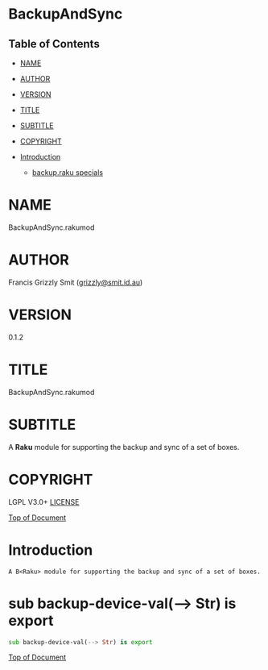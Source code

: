 BackupAndSync
=============

Table of Contents
-----------------

  * [NAME](#name)

  * [AUTHOR](#author)

  * [VERSION](#version)

  * [TITLE](#title)

  * [SUBTITLE](#subtitle)

  * [COPYRIGHT](#copyright)

  * [Introduction](#introduction)

    * [backup.raku specials](#backupraku-specials)

NAME
====

BackupAndSync.rakumod 

AUTHOR
======

Francis Grizzly Smit (grizzly@smit.id.au)

VERSION
=======

0.1.2

TITLE
=====

BackupAndSync.rakumod

SUBTITLE
========

A **Raku** module for supporting the backup and sync of a set of boxes.

COPYRIGHT
=========

LGPL V3.0+ [LICENSE](https://github.com/grizzlysmit/GUI-Editors/blob/main/LICENSE)

[Top of Document](#table-of-contents)

Introduction
============

    A B<Raku> module for supporting the backup and sync of a set of boxes.

sub backup-device-val(--> Str) is export 
=========================================

```raku
sub backup-device-val(--> Str) is export
```

[Top of Document](#table-of-contents)

